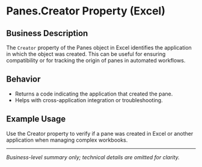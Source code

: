 # Panes.Creator Property (Excel)

## Business Description

The `Creator` property of the Panes object in Excel identifies the application in which the object was created. This can be useful for ensuring compatibility or for tracking the origin of panes in automated workflows.

## Behavior
- Returns a code indicating the application that created the pane.
- Helps with cross-application integration or troubleshooting.

## Example Usage
Use the Creator property to verify if a pane was created in Excel or another application when managing complex workbooks.

---
*Business-level summary only; technical details are omitted for clarity.*
